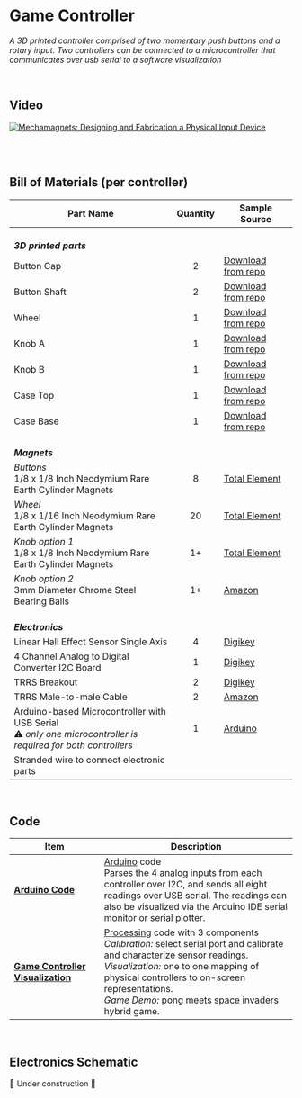 # Game Controller

_A 3D printed controller comprised of two momentary push buttons and a rotary input. Two controllers can be connected to a microcontroller that communicates over usb serial to a software visualization_

<br>

## Video

[![Mechamagnets: Designing and Fabrication a Physical Input Device](https://i.vimeocdn.com/video/690320654_200x150.webp)](https://vimeo.com/261341959)

<br><br>

## Bill of Materials (per controller)

| Part Name | Quantity | Sample Source |
| --- | :---: | --- |
| <br>**_3D printed parts_** | | |
| Button Cap | 2 | [Download from repo](Print_GameController_ButtonCap.stl) |
| Button Shaft | 2 | [Download from repo](Print_GameController_ButtonShaft.stl) |
| Wheel | 1 | [Download from repo](Print_GameController_Wheel.stl) |
| Knob A | 1 | [Download from repo](Print_GameController_KnobA.stl) |
| Knob B | 1 | [Download from repo](Print_GameController_KnobB.stl) |
| Case Top | 1 | [Download from repo](Print_GameController_CaseA.stl) |
| Case Base | 1 | [Download from repo](Print_GameController_CaseB.stl) |
| <br>**_Magnets_** | | |
| _Buttons_<br>1/8 x 1/8 Inch Neodymium Rare Earth Cylinder Magnets | 8 | [Total Element](https://totalelement.com/collections/cylinder-magnets/products/1-8-x-1-8-inch-neodymium-rare-earth-cylinder-magnets-n48-100-pack) |
| _Wheel_<br>1/8 x 1/16 Inch Neodymium Rare Earth Cylinder Magnets | 20 | [Total Element](https://totalelement.com/collections/all-discs/products/1-8-x-1-16-inch-neodymium-rare-earth-disc-magnets-n48-250-pack) |
| _Knob option 1_<br>1/8 x 1/8 Inch Neodymium Rare Earth Cylinder Magnets | 1+ | [Total Element](https://totalelement.com/collections/cylinder-magnets/products/1-8-x-1-8-inch-neodymium-rare-earth-cylinder-magnets-n48-100-pack) |
| _Knob option 2_<br>3mm Diameter Chrome Steel Bearing Balls | 1+ | [Amazon](https://www.amazon.com/gp/product/B004YL4782) |
| <br>**_Electronics_** | | |
| Linear Hall Effect Sensor Single Axis | 4 | [Digikey](http://www.digikey.com/scripts/DkSearch/dksus.dll?Detail&itemSeq=256163689&uq=636577817741922875) |
| 4 Channel Analog to Digital Converter I2C Board | 1 | [Digikey](http://www.digikey.com/scripts/DkSearch/dksus.dll?Detail&itemSeq=256163686&uq=636577817741932875) |
| TRRS Breakout | 2 | [Digikey](http://www.digikey.com/scripts/DkSearch/dksus.dll?Detail&itemSeq=256163687&uq=636577817741932875) |
| TRRS Male-to-male Cable | 2 | [Amazon](https://www.amazon.com/gp/product/B01MU3TY2O) |
| Arduino-based Microcontroller with USB Serial<br>⚠️ _only one microcontroller is required for both controllers_  | 1 | [Arduino](https://store.arduino.cc/usa/arduino-micro) |
| Stranded wire to connect electronic parts |  |  |

<br>

## Code

| Item | Description |
| --- | --- |
| [**Arduino Code**](Code_GameController_MCU) | [Arduino](https://www.arduino.cc/) code<br>Parses the 4 analog inputs from each controller over I2C, and sends all eight readings over USB serial. The readings can also be visualized via the Arduino IDE serial monitor or serial plotter. |
| [**Game&nbsp;Controller Visualization**](Code_GameController_Vis) | [Processing](http://www.processing.org) code with 3 components<br>_Calibration:_ select serial port and calibrate and characterize sensor readings.<br>_Visualization:_ one to one mapping of physical controllers to on-screen representations.<br>_Game Demo:_ pong meets space invaders hybrid game. |

<br>

## Electronics Schematic

🚧 Under construction 🚧